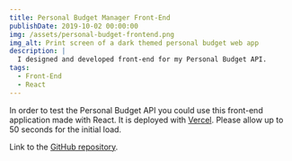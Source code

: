 ```yaml
---
title: Personal Budget Manager Front-End
publishDate: 2019-10-02 00:00:00
img: /assets/personal-budget-frontend.png
img_alt: Print screen of a dark themed personal budget web app
description: |
  I designed and developed front-end for my Personal Budget API.
tags:
  - Front-End
  - React
---
```


In order to test the Personal Budget API you could use this front-end application made with React. It is deployed with [Vercel](https://personal-budget-portfolio-project.vercel.app/). Please allow up to 50 seconds for the initial load. 

Link to the [GitHub repository](https://github.com/Mariphy/Personal_Budget_Portfolio_Project/tree/main/Client).